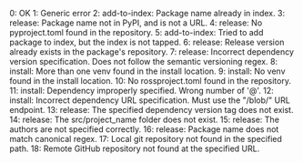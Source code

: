 0: OK
1: Generic error
2: add-to-index: Package name already in index.
3: release: Package name not in PyPI, and is not a URL.
4: release: No pyproject.toml found in the repository.
5: add-to-index: Tried to add package to index, but the index is not tapped. 
6: release: Release version already exists in the package's repository.
7: release: Incorrect dependency version specification. Does not follow the semantic versioning regex.
8: install: More than one venv found in the install location.
9: install: No venv found in the install location.
10: No rossproject.toml found in the repository.
11: install: Dependency improperly specified. Wrong number of '@'.
12: install: Incorrect dependency URL specification. Must use the "/blob/" URL endpoint.
13: release: The specified dependency version tag does not exist.
14: release: The src/project_name folder does not exist.
15: release: The authors are not specified correctly.
16: release: Package name does not match canonical regex.
17: Local git repository not found in the specified path.
18: Remote GitHub repository not found at the specified URL.